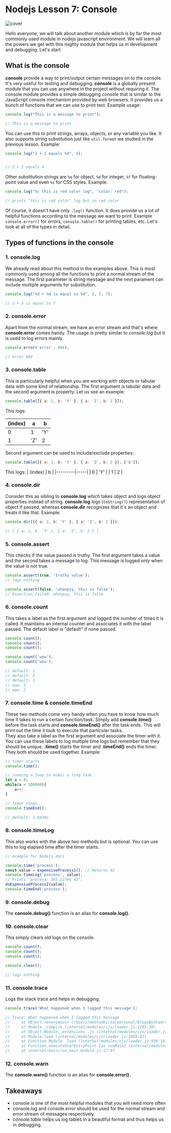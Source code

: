 # Nodejs Lesson 7: Console

![cover](./nodejs-l7.png)

Hello everyone, we will talk about another module which is by far the most commonly used module in nodejs javascript environment. We will learn all the powers we get with this mighty module that helps us in development and debugging. Let's start

## What is the console

**console** provide a way to print/output certain messages on to the console. It's very useful for testing and debugging. **console** is a globally present module that you can use anywhere in the project without requiring it. The console module provides a simple debugging console that is similar to the JavaScript console mechanism provided by web browsers. It provides us a bunch of functions that we can use to print text. Example usage:

```js
console.log("This is a message to print");

// This is a message to print
```

You can use this to print strings, arrays, objects, or any variable you like. It also supports string substitution just like `util.format` we studied in the previous lesson. Example:

```js
console.log("2 + 2 equals %d", 4);


// 2 + 2 equals 4
```

Other substitution strings are `%o` for object, `%d` for integer, `%f` for floating-point value and even `%c` for CSS styles. Example:

```js
console.log("%c this is red color log", "color: red");

// prints "this is red color" log but in red color
```

Of course, it doesn't have only `.log()` function. It does provide us a lot of helpful functions according to the message we want to print. Example `console.error()` for errors, `console.table()` for printing tables, etc. Let's look at all of the types in detail.

## Types of functions in the console

### 1. console.log

We already read about this method in the examples above. This is most commonly used among all the functions to print a normal stream of the message. The first parameter is string message and the next parament can include multiple arguments for substitution.

```js
console.log("%d + %d is equal to %d", 2, 5, 7);

// 2 + 5 is equal to 7
```

### 2. console.error

Apart from the normal stream, we have an error stream and that's where **console.error** comes handy. The usage is pretty similar to *console.log* but it is used to log errors mainly.

```js
console.error('error', 404);

// error 404
```

### 3. console.table

This is particularly helpful when you are working with objects or tabular data with some kind of relationship. The first argument is tabular data and the second argument is property. Let us see an example:

```js
console.table([{ a: 1, b: 'Y' }, { a: 'Z', b: 2 }]);
```

This logs:

| (index) | a   | b   |
|---------|-----|-----|
| 0       | 1   | 'Y' |
| 1       | 'Z' | 2   |

Second argument can be used to include/exclude properties:

```js
console.table([{ a: 1, b: 'Y' }, { a: 'Z', b: 2 }], ['b']);
```

This logs:
| (index) | b   |
|---------|-----|
| 0       | 'Y' |
| 1       |  2  |

### 4. console.dir

Consider this as sibling to **console.log** which takes object and logs object properties instead of string. **console.log** logs  (`toString()`) representation of object if passed, whereas **console.dir** recognizes that it's an object and treats it like that. Example:

```js
console.dir([{ a: 1, b: 'Y' }, { a: 'Z', b: 2 }]);

// [ { a: 1, b: 'Y' }, { a: 'Z', b: 2 } ]
```

### 5. console.assert

This checks if the value passed is truthy. The first argument takes a value and the second takes a message to log. This message is logged only when the value is not true.

```js
console.assert(true, 'truthy value');
// logs nothing

console.assert(false, 'whoopsy, this is false');
// Assertion failed: whoopsy, this is false
```

### 6. console.count

This takes a label as the first argument and logged the number of times it is called. It maintains an internal counter and associates it with the label passed. The default label is "default" if none passed.

```js
console.count();
console.count();
console.count();

console.count('wow');
console.count('wow');

// default: 1
// default: 2
// default: 3
// wow: 1
// wow: 2
```

### 7. console.time & console.timeEnd

These two methods come very handy when you have to know how much time it takes to run a certain function/task. Simply add **console.time()** before the task starts and **console.timeEnd()** after the task ends. This will print out the time it took to execute that particular tasks.  
They also take a label as the first argument and associate the timer with it. You can use these labels to log multiple time logs but remember that they should be unique. **.time()** starts the timer and **.timeEnd()** ends the timer. They both should be used together. Example:

```js
// timer starts
console.time();

// running a loop to mimic a long task
let a = 0;
while(a < 100000){
    a++;
}

// timer stops
console.timeEnd();

// default: 1.843ms
```

### 8. console.timeLog

This also works with the above two methods but is optional. You can use this to log elapsed time after the timer starts.

```js
// example for Nodejs docs

console.time('process');
const value = expensiveProcess1(); // Returns 42
console.timeLog('process', value);
// Prints "process: 365.227ms 42".
doExpensiveProcess2(value);
console.timeEnd('process');
```

### 9. console.debug

The **console.debug()** function is an alias for **console.log().**

### 10. console.clear

This simply clears old logs on the console.

```js
console.count();
console.count();
console.count();

console.clear();

// logs nothing
```

### 11. console.trace

Logs the stack trace and helps in debugging.

```js
console.trace('What happened when I logged this message');

// Trace: What happened when I logged this message
//     at Object.<anonymous> (/Users/mdshadmirza/personal/BlogsByShad/test.js:33:9)
//     at Module._compile (internal/modules/cjs/loader.js:1201:30)
//     at Object.Module._extensions..js (internal/modules/cjs/loader.js:1221:10)
//     at Module.load (internal/modules/cjs/loader.js:1050:32)
//     at Function.Module._load (internal/modules/cjs/loader.js:938:14)
//     at Function.executeUserEntryPoint [as runMain] (internal/modules/run_main.js:71:12)
//     at internal/main/run_main_module.js:17:47
```

### 12. console.warn

The **console.warn()** function is an alias for **console.error().**

## Takeaways

- console is one of the most helpful modules that you will need more often
- console.log and console.error should be used for the normal stream and error stream of messages respectively.
- *console.table* helps us log tables in a beautiful format and thus helps us in debugging.
